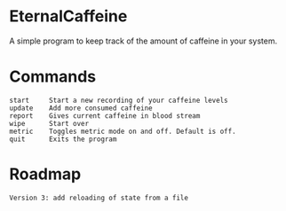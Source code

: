 # EternalCaffeine
A simple program to keep track of the amount of caffeine in your system.
# Commands
	start     Start a new recording of your caffeine levels
	update    Add more consumed caffeine
	report    Gives current caffeine in blood stream
	wipe      Start over
	metric    Toggles metric mode on and off. Default is off.
	quit      Exits the program

# Roadmap
	Version 3: add reloading of state from a file
